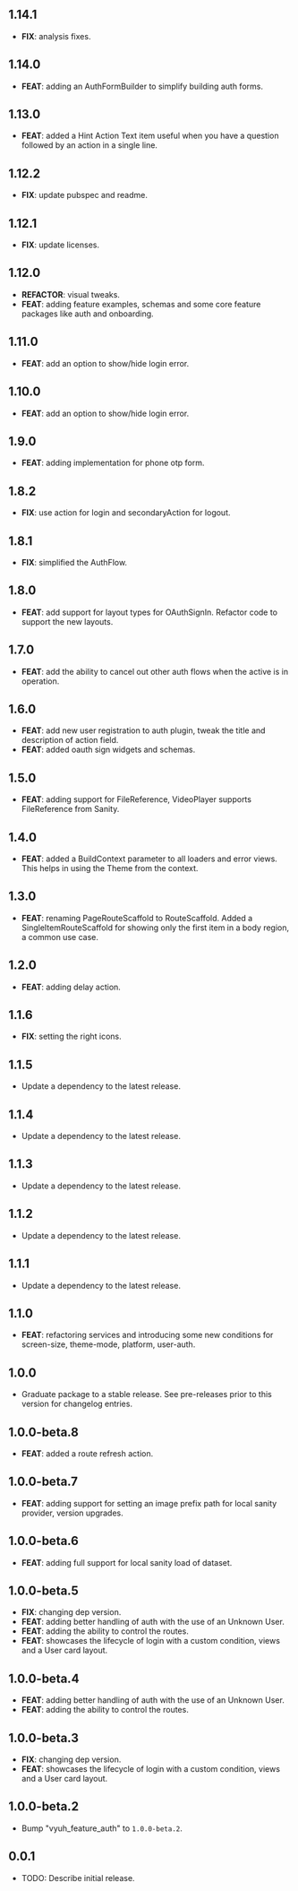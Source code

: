 ## 1.14.1

 - **FIX**: analysis fixes.

## 1.14.0

 - **FEAT**: adding an AuthFormBuilder to simplify building auth forms.

## 1.13.0

 - **FEAT**: added a Hint Action Text item useful when you have a question followed by an action in a single line.

## 1.12.2

 - **FIX**: update pubspec and readme.

## 1.12.1

 - **FIX**: update licenses.

## 1.12.0

 - **REFACTOR**: visual tweaks.
 - **FEAT**: adding feature examples, schemas and some core feature packages like auth and onboarding.

## 1.11.0

 - **FEAT**: add an option to show/hide login error.

## 1.10.0

 - **FEAT**: add an option to show/hide login error.

## 1.9.0

 - **FEAT**: adding implementation for phone otp form.

## 1.8.2

 - **FIX**: use action for login and secondaryAction for logout.

## 1.8.1

 - **FIX**: simplified the AuthFlow.

## 1.8.0

 - **FEAT**: add support for layout types for OAuthSignIn. Refactor code to support the new layouts.

## 1.7.0

 - **FEAT**: add the ability to cancel out other auth flows when the active is in operation.

## 1.6.0

 - **FEAT**: add new user registration to auth plugin, tweak the title and description of action field.
 - **FEAT**: added oauth sign widgets and schemas.

## 1.5.0

- **FEAT**: adding support for FileReference, VideoPlayer supports FileReference
  from Sanity.

## 1.4.0

- **FEAT**: added a BuildContext parameter to all loaders and error views. This
  helps in using the Theme from the context.

## 1.3.0

- **FEAT**: renaming PageRouteScaffold to RouteScaffold. Added a
  SingleItemRouteScaffold for showing only the first item in a body region, a
  common use case.

## 1.2.0

- **FEAT**: adding delay action.

## 1.1.6

- **FIX**: setting the right icons.

## 1.1.5

- Update a dependency to the latest release.

## 1.1.4

- Update a dependency to the latest release.

## 1.1.3

- Update a dependency to the latest release.

## 1.1.2

- Update a dependency to the latest release.

## 1.1.1

- Update a dependency to the latest release.

## 1.1.0

- **FEAT**: refactoring services and introducing some new conditions for
  screen-size, theme-mode, platform, user-auth.

## 1.0.0

- Graduate package to a stable release. See pre-releases prior to this version
  for changelog entries.

## 1.0.0-beta.8

- **FEAT**: added a route refresh action.

## 1.0.0-beta.7

- **FEAT**: adding support for setting an image prefix path for local sanity
  provider, version upgrades.

## 1.0.0-beta.6

- **FEAT**: adding full support for local sanity load of dataset.

## 1.0.0-beta.5

- **FIX**: changing dep version.
- **FEAT**: adding better handling of auth with the use of an Unknown User.
- **FEAT**: adding the ability to control the routes.
- **FEAT**: showcases the lifecycle of login with a custom condition, views and
  a User card layout.

## 1.0.0-beta.4

- **FEAT**: adding better handling of auth with the use of an Unknown User.
- **FEAT**: adding the ability to control the routes.

## 1.0.0-beta.3

- **FIX**: changing dep version.
- **FEAT**: showcases the lifecycle of login with a custom condition, views and
  a User card layout.

## 1.0.0-beta.2

- Bump "vyuh_feature_auth" to `1.0.0-beta.2`.

## 0.0.1

- TODO: Describe initial release.

